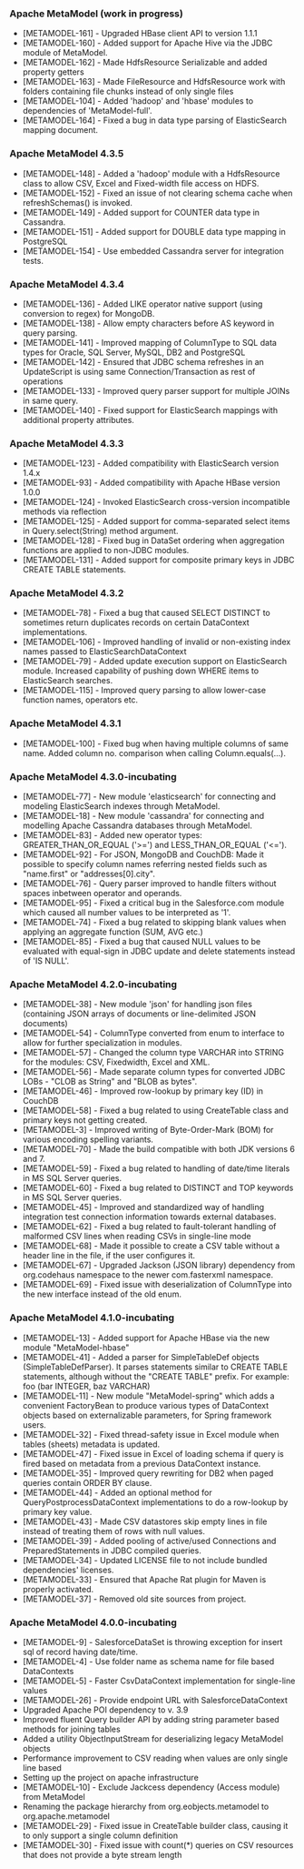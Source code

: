 ### Apache MetaModel (work in progress)

 * [METAMODEL-161] - Upgraded HBase client API to version 1.1.1
 * [METAMODEL-160] - Added support for Apache Hive via the JDBC module of MetaModel.
 * [METAMODEL-162] - Made HdfsResource Serializable and added property getters
 * [METAMODEL-163] - Made FileResource and HdfsResource work with folders containing file chunks instead of only single files
 * [METAMODEL-104] - Added 'hadoop' and 'hbase' modules to dependencies of 'MetaModel-full'.
 * [METAMODEL-164] - Fixed a bug in data type parsing of ElasticSearch mapping document.

### Apache MetaModel 4.3.5

 * [METAMODEL-148] - Added a 'hadoop' module with a HdfsResource class to allow CSV, Excel and Fixed-width file access on HDFS.
 * [METAMODEL-152] - Fixed an issue of not clearing schema cache when refreshSchemas() is invoked.
 * [METAMODEL-149] - Added support for COUNTER data type in Cassandra.
 * [METAMODEL-151] - Added support for DOUBLE data type mapping in PostgreSQL
 * [METAMODEL-154] - Use embedded Cassandra server for integration tests.

### Apache MetaModel 4.3.4

 * [METAMODEL-136] - Added LIKE operator native support (using conversion to regex) for MongoDB.
 * [METAMODEL-138] - Allow empty characters before AS keyword in query parsing.
 * [METAMODEL-141] - Improved mapping of ColumnType to SQL data types for Oracle, SQL Server, MySQL, DB2 and PostgreSQL
 * [METAMODEL-142] - Ensured that JDBC schema refreshes in an UpdateScript is using same Connection/Transaction as rest of operations
 * [METAMODEL-133] - Improved query parser support for multiple JOINs in same query.
 * [METAMODEL-140] - Fixed support for ElasticSearch mappings with additional property attributes.

### Apache MetaModel 4.3.3

 * [METAMODEL-123] - Added compatibility with ElasticSearch version 1.4.x
 * [METAMODEL-93] - Added compatibility with Apache HBase version 1.0.0
 * [METAMODEL-124] - Invoked ElasticSearch cross-version incompatible methods via reflection
 * [METAMODEL-125] - Added support for comma-separated select items in Query.select(String) method argument.
 * [METAMODEL-128] - Fixed bug in DataSet ordering when aggregation functions are applied to non-JDBC modules.
 * [METAMODEL-131] - Added support for composite primary keys in JDBC CREATE TABLE statements.

### Apache MetaModel 4.3.2

 * [METAMODEL-78] - Fixed a bug that caused SELECT DISTINCT to sometimes return duplicates records on certain DataContext implementations.
 * [METAMODEL-106] - Improved handling of invalid or non-existing index names passed to ElasticSearchDataContext
 * [METAMODEL-79] - Added update execution support on ElasticSearch module. Increased capability of pushing down WHERE items to ElasticSearch searches.
 * [METAMODEL-115] - Improved query parsing to allow lower-case function names, operators etc.

### Apache MetaModel 4.3.1

 * [METAMODEL-100] - Fixed bug when having multiple columns of same name. Added column no. comparison when calling Column.equals(...).

### Apache MetaModel 4.3.0-incubating

 * [METAMODEL-77] - New module 'elasticsearch' for connecting and modeling ElasticSearch indexes through MetaModel.
 * [METAMODEL-18] - New module 'cassandra' for connecting and modelling Apache Cassandra databases through MetaModel.
 * [METAMODEL-83] - Added new operator types: GREATER_THAN_OR_EQUAL ('>=') and LESS_THAN_OR_EQUAL ('<=').
 * [METAMODEL-92] - For JSON, MongoDB and CouchDB: Made it possible to specify column names referring nested fields such as "name.first" or "addresses[0].city".
 * [METAMODEL-76] - Query parser improved to handle filters without spaces inbetween operator and operands.
 * [METAMODEL-95] - Fixed a critical bug in the Salesforce.com module which caused all number values to be interpreted as '1'.
 * [METAMODEL-74] - Fixed a bug related to skipping blank values when applying an aggregate function (SUM, AVG etc.)
 * [METAMODEL-85] - Fixed a bug that caused NULL values to be evaluated with equal-sign in JDBC update and delete statements instead of 'IS NULL'.
 
### Apache MetaModel 4.2.0-incubating

 * [METAMODEL-38] - New module 'json' for handling json files (containing JSON arrays of documents or line-delimited JSON documents)
 * [METAMODEL-54] - ColumnType converted from enum to interface to allow for further specialization in modules.
 * [METAMODEL-57] - Changed the column type VARCHAR into STRING for the modules: CSV, Fixedwidth, Excel and XML.
 * [METAMODEL-56] - Made separate column types for converted JDBC LOBs - "CLOB as String" and "BLOB as bytes".
 * [METAMODEL-46] - Improved row-lookup by primary key (ID) in CouchDB
 * [METAMODEL-58] - Fixed a bug related to using CreateTable class and primary keys not getting created.
 * [METAMODEL-3]  - Improved writing of Byte-Order-Mark (BOM) for various encoding spelling variants.
 * [METAMODEL-70] - Made the build compatible with both JDK versions 6 and 7.
 * [METAMODEL-59] - Fixed a bug related to handling of date/time literals in MS SQL Server queries.
 * [METAMODEL-60] - Fixed a bug related to DISTINCT and TOP keywords in MS SQL Server queries.
 * [METAMODEL-45] - Improved and standardized way of handling integration test connection information towards external databases.
 * [METAMODEL-62] - Fixed a bug related to fault-tolerant handling of malformed CSV lines when reading CSVs in single-line mode
 * [METAMODEL-68] - Made it possible to create a CSV table without a header line in the file, if the user configures it.
 * [METAMODEL-67] - Upgraded Jackson (JSON library) dependency from org.codehaus namespace to the newer com.fasterxml namespace.
 * [METAMODEL-69] - Fixed issue with deserialization of ColumnType into the new interface instead of the old enum.

### Apache MetaModel 4.1.0-incubating

 * [METAMODEL-13] - Added support for Apache HBase via the new module "MetaModel-hbase"
 * [METAMODEL-41] - Added a parser for SimpleTableDef objects (SimpleTableDefParser). It parses statements similar to CREATE TABLE statements, although without the "CREATE TABLE" prefix. For example: foo (bar INTEGER, baz VARCHAR)
 * [METAMODEL-11] - New module "MetaModel-spring" which adds a convenient FactoryBean to produce various types of DataContext objects based on externalizable parameters, for Spring framework users.
 * [METAMODEL-32] - Fixed thread-safety issue in Excel module when tables (sheets) metadata is updated.
 * [METAMODEL-47] - Fixed issue in Excel of loading schema if query is fired based on metadata from a previous DataContext instance.
 * [METAMODEL-35] - Improved query rewriting for DB2 when paged queries contain ORDER BY clause.
 * [METAMODEL-44] - Added an optional method for QueryPostprocessDataContext implementations to do a row-lookup by primary key value.
 * [METAMODEL-43] - Made CSV datastores skip empty lines in file instead of treating them of rows with null values.
 * [METAMODEL-39] - Added pooling of active/used Connections and PreparedStatements in JDBC compiled queries.
 * [METAMODEL-34] - Updated LICENSE file to not include bundled dependencies' licenses.
 * [METAMODEL-33] - Ensured that Apache Rat plugin for Maven is properly activated.
 * [METAMODEL-37] - Removed old site sources from project.

### Apache MetaModel 4.0.0-incubating

 * [METAMODEL-9] - SalesforceDataSet is throwing exception for insert sql of record having date/time.
 * [METAMODEL-4] - Use folder name as schema name for file based DataContexts
 * [METAMODEL-5] - Faster CsvDataContext implementation for single-line values
 * [METAMODEL-26] - Provide endpoint URL with SalesforceDataContext
 * Upgraded Apache POI dependency to v. 3.9
 * Improved fluent Query builder API by adding string parameter based methods for joining tables
 * Added a utility ObjectInputStream for deserializing legacy MetaModel objects
 * Performance improvement to CSV reading when values are only single line based
 * Setting up the project on apache infrastructure
 * [METAMODEL-10] - Exclude Jackcess dependency (Access module) from MetaModel
 * Renaming the package hierarchy from org.eobjects.metamodel to org.apache.metamodel
 * [METAMODEL-29] - Fixed issue in CreateTable builder class, causing it to only support a single column definition
 * [METAMODEL-30] - Fixed issue with count(*) queries on CSV resources that does not provide a byte stream length 
